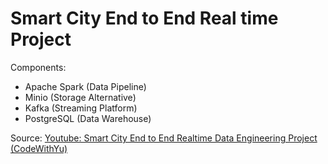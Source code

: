 # Smart City End to End Real time Project

Components:
- Apache Spark (Data Pipeline)
- Minio (Storage Alternative)
- Kafka (Streaming Platform)
- PostgreSQL (Data Warehouse)

Source: [Youtube: Smart City End to End Realtime Data Engineering Project (CodeWithYu)](https://www.youtube.com/watch?v=Vv_fvwF41_0)

